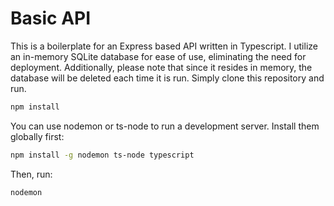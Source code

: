 
# Basic API 

This is a boilerplate for an Express based API written in Typescript.
I utilize an in-memory SQLite database for ease of use, eliminating the need for deployment. Additionally, please note that since it resides in memory, the database will be deleted each time it is run.
Simply clone this repository and run.

```bash
npm install
```

You can use nodemon or ts-node to run a development server.  Install them globally first:

```bash
npm install -g nodemon ts-node typescript
```

Then, run:

```bash
nodemon 
```

